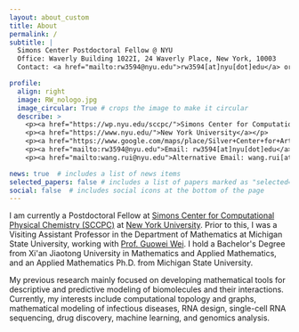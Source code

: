 ```yaml
---
layout: about_custom
title: About
permalink: /
subtitle: |
  Simons Center Postdoctoral Fellow @ NYU
  Office: Waverly Building 1022I, 24 Waverly Place, New York, 10003
  Contact: <a href="mailto:rw3594@nyu.edu">rw3594[at]nyu[dot]edu</a> or <a href="mailto:wang.rui@nyu.edu">wang.rui[at]nyu[dot]edu</a>

profile:
  align: right
  image: RW_nologo.jpg
  image_circular: True # crops the image to make it circular
  describe: >
    <p><a href="https://wp.nyu.edu/sccpc/">Simons Center for Computational Physical Chemistry</a></p> 
    <p><a href="https://www.nyu.edu/">New York University</a></p> 
    <p><a href="https://www.google.com/maps/place/Silver+Center+for+Arts+and+Science/@40.7300976,-73.9982679,17z/data=!3m1!5s0x89c259909021222b:0xb9bb6b98ab8feefb!4m14!1m7!3m6!1s0x89c25990990b5405:0xadad3d11ec59c6b4!2sSilver+Center+for+Arts+and+Science!8m2!3d40.7300976!4d-73.995693!16zL20vMDZ5cng3!3m5!1s0x89c25990990b5405:0xadad3d11ec59c6b4!8m2!3d40.7300976!4d-73.995693!16zL20vMDZ5cng3?entry=ttu">Office: Silver Center 1022I</a></p> 
    <p><a href="mailto:rw3594@nyu.edu">Email: rw3594[at]nyu[dot]edu</a></p> 
    <p><a href="mailto:wang.rui@nyu.edu">Alternative Email: wang.rui[at]nyu[dot]edu</a></p> 

news: true  # includes a list of news items
selected_papers: false # includes a list of papers marked as "selected={true}"
social: false  # includes social icons at the bottom of the page
---
```

I am currently a Postdoctoral Fellow at [Simons Center for Computational Physical Chemistry (SCCPC)](https://wp.nyu.edu/sccpc/) at [New York University](https://www.nyu.edu/). Prior to this, I was a Visiting Assistant Professor in the Department of Mathematics at Michigan State University, working with [Prof. Guowei Wei](https://users.math.msu.edu/users/weig/). I hold a Bachelor's Degree from Xi'an Jiaotong University in Mathematics and Applied Mathematics, and an Applied Mathematics Ph.D. from Michigan State University.

My previous research mainly focused on developing mathematical tools for descriptive and predictive modeling of biomolecules and their interactions. Currently, my interests include computational topology and graphs, mathematical modeling of infectious diseases, RNA design, single-cell RNA sequencing, drug discovery, machine learning, and genomics analysis.

<!-- ### Research Interests
* Computational Topology and Graphs
* Mathematical Modeling of Infectious Disease
* Drug Discovery
* Genomics analysis
* Machine Learning and Deep Learning -->

<!-- <h3 class="card-title font-weight-medium">Research Interests</h3>
<ul class="card-text font-weight-light list-group list-group-flush">
    
<li class="list-group-item">
  <h5 class="font-italic">Computational Topology and Graphs</h5>
  <ul class="subitems">
      <li><span class="subitem">Persistent Laplacians, Persistent Path Laplacians</span></li>
      <li><span class="subitem">Geometric Graph Learning</span></li>
  </ul>
</li>

<li class="list-group-item">
  <h5 class="font-italic">Mathematical Modeling of Infectious Disease</h5>
  <ul class="subitems">
      <li><span class="subitem">Artificial intelligence forecasting of emerging infecious variants</span></li>
  </ul>
</li>

<li class="list-group-item">
<h5 class="font-italic">Genomics</h5>
  <ul class="subitems">
      <li><span class="subitem">DNA sequencing</span></li>
      <li><span class="subitem">UMAP-assisted clustering method</span></li>
  </ul>
</li>

<li class="list-group-item">
<h5 class="font-italic">Machine Learning</h5>
  <ul class="subitems">
      <li><span class="subitem">Convolution neural network(CNN); Multitask learning; Autoencoder; Generative Adversarial network (GAN)</span></li>
      <li><span class="subitem">Long Short Term Memory network (LSTM); Gated Recurrent Units (GRU) Transfer learning</span></li>
      <li><span class="subitem">U-Net, Clustering</span></li>
  </ul>
</li>
</ul> -->
